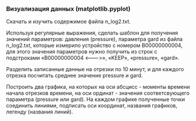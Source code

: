 ### Визуализация данных (matplotlib.pyplot)

Скачать и изучить содержимое файла n_log2.txt.

Используя регулярные выражения, сделать шаблон для получения значений параметров: давления (pressure), параметра gard из файла n_log2.txt, которые измерило устройство с номером B00000000004, для этого значения параметров нужно получить из строк c подстроками «B00000000004 <--->», «KEEP», «pressure», «gard». 

Разделить записанные данные на отрезки по 10 минут, и для каждого отрезка посчитать среднее значение pressure и gard. 

Построить два графика, на которых на оси абсцисс - моменты времени начала отрезков времени, на оси ординат - значения соответсвующего параметра (pressure или gard). На каждом графике полученные точки соединить линиями, подписать оси координат, названия графиков, легенду (названия линий).
